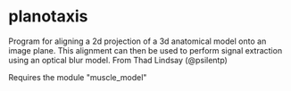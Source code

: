 # planotaxis
Program for aligning a 2d projection of a 3d anatomical model onto an image plane. This alignment can then be used to perform signal extraction using an optical blur model. From Thad Lindsay (@psilentp)

Requires the module "muscle_model"



